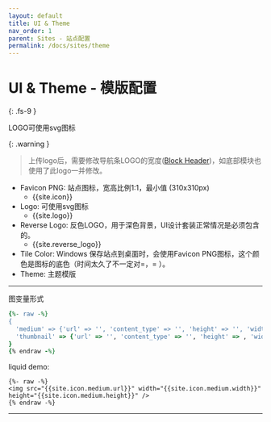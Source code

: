 ```yaml
---
layout: default
title: UI & Theme
nav_order: 1
parent: Sites - 站点配置
permalink: /docs/sites/theme
---
```


# UI & Theme - 模版配置
{: .fs-9 }

LOGO可使用svg图标

{: .warning }
> 上传logo后，需要修改导航条LOGO的宽度([Block Header])，如底部模块也使用了此logo一并修改。

- Favicon PNG: 站点图标，宽高比例1:1，最小值 (310x310px)
  - {{site.icon}}
- Logo: 可使用svg图标 
  - {{site.logo}}
- Reverse Logo: 反色LOGO，用于深色背景，UI设计套装正常情况是必须包含的。 
  - {{site.reverse_logo}}
- Tile Color: Windows 保存站点到桌面时，会使用Favicon PNG图标，这个颜色是图标的底色（时间太久了不一定对=，= ）。
- Theme: 主题模版

---

图变量形式
```ruby
{%- raw -%}
{ 
  'medium' => {'url' => '', 'content_type' => '', 'height' => '', 'width' => ''} ,
  'thumbnail' => {'url' => '', 'content_type' => '', 'height' => , 'width' => ''} 
}
{% endraw -%}
```

liquid demo:
```liquid
{%- raw -%}
<img src="{{site.icon.medium.url}}" width="{{site.icon.medium.width}}" height="{{site.icon.medium.height}}" />
{% endraw -%}
```
---
[Block Header]: {{site.url}}{{site.baseurl}}/docs/cms/block#header